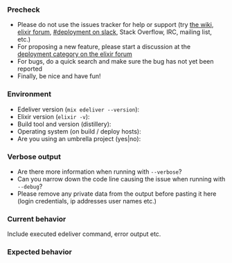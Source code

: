 ### Precheck

* Please do not use the issues tracker for help or support (try [the wiki](https://github.com/boldpoker/edeliver/wiki), [elixir forum](https://elixirforum.com/c/elixir-questions/deployment), [#deployment on slack](https://elixir-lang.slack.com/), Stack Overflow, IRC, mailing list, etc.)
* For proposing a new feature, please start a discussion at the [deployment category on the elixir forum](https://elixirforum.com/c/elixir-questions/deployment)
* For bugs, do a quick search and make sure the bug has not yet been reported
* Finally, be nice and have fun!

### Environment

* Edeliver version (`mix edeliver --version`):
* Elixir version (`elixir -v`):
* Build tool and version (distillery):
* Operating system (on build / deploy hosts):
* Are you using an umbrella project (yes|no):

### Verbose output

* Are there more information when running with `--verbose`?
* Can you narrow down the code line causing the issue when running with `--debug`?
* Please remove any private data from the output before pasting it here (login credentials, ip addresses user names etc.)

### Current behavior

Include executed edeliver command, error output etc.

### Expected behavior
